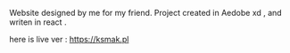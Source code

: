 Website designed by me for my friend. Project created in Aedobe xd , and writen in react .

here is live ver : https://ksmak.pl
